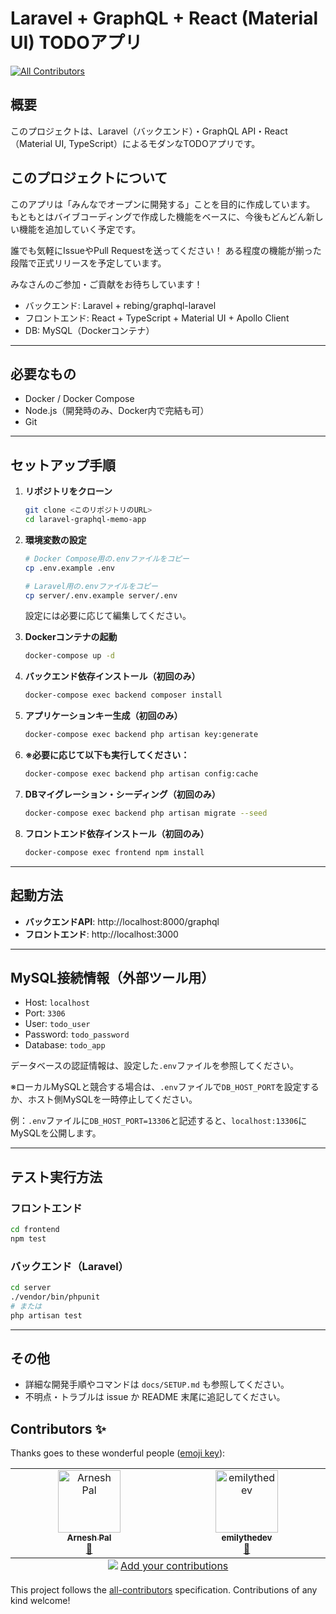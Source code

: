 # Laravel + GraphQL + React (Material UI) TODOアプリ
<!-- ALL-CONTRIBUTORS-BADGE:START - Do not remove or modify this section -->
[![All Contributors](https://img.shields.io/badge/all_contributors-2-orange.svg?style=flat-square)](#contributors-)
<!-- ALL-CONTRIBUTORS-BADGE:END -->

## 概要

このプロジェクトは、Laravel（バックエンド）・GraphQL API・React（Material UI, TypeScript）によるモダンなTODOアプリです。

## このプロジェクトについて

このアプリは「みんなでオープンに開発する」ことを目的に作成しています。
もともとはバイブコーディングで作成した機能をベースに、今後もどんどん新しい機能を追加していく予定です。

誰でも気軽にIssueやPull Requestを送ってください！
ある程度の機能が揃った段階で正式リリースを予定しています。

みなさんのご参加・ご貢献をお待ちしています！

- バックエンド: Laravel + rebing/graphql-laravel
- フロントエンド: React + TypeScript + Material UI + Apollo Client
- DB: MySQL（Dockerコンテナ）

---

## 必要なもの

- Docker / Docker Compose
- Node.js（開発時のみ、Docker内で完結も可）
- Git

---

## セットアップ手順

1. **リポジトリをクローン**
   ```bash
   git clone <このリポジトリのURL>
   cd laravel-graphql-memo-app
   ```

2. **環境変数の設定**

   ```bash
   # Docker Compose用の.envファイルをコピー
   cp .env.example .env

   # Laravel用の.envファイルをコピー
   cp server/.env.example server/.env
   ```

   設定には必要に応じて編集してください。


3. **Dockerコンテナの起動**
   ```bash
   docker-compose up -d
   ```


4. **バックエンド依存インストール（初回のみ）**
   ```bash
   docker-compose exec backend composer install
   ```

5. **アプリケーションキー生成（初回のみ）**
   ```bash
   docker-compose exec backend php artisan key:generate
   ```

6. **※必要に応じて以下も実行してください：**
   ```bash
   docker-compose exec backend php artisan config:cache
   ```

7. **DBマイグレーション・シーディング（初回のみ）**
   ```bash
   docker-compose exec backend php artisan migrate --seed
   ```

8. **フロントエンド依存インストール（初回のみ）**
   ```bash
   docker-compose exec frontend npm install
   ```

---

## 起動方法

- **バックエンドAPI**: http://localhost:8000/graphql
- **フロントエンド**: http://localhost:3000

---

## MySQL接続情報（外部ツール用）
- Host: `localhost`
- Port: `3306`
- User: `todo_user`
- Password: `todo_password`
- Database: `todo_app`

データベースの認証情報は、設定した`.env`ファイルを参照してください。

※ローカルMySQLと競合する場合は、`.env`ファイルで`DB_HOST_PORT`を設定するか、ホスト側MySQLを一時停止してください。

例：`.env`ファイルに`DB_HOST_PORT=13306`と記述すると、`localhost:13306`にMySQLを公開します。

---

## テスト実行方法

### フロントエンド
```bash
cd frontend
npm test
```

### バックエンド（Laravel）
```bash
cd server
./vendor/bin/phpunit
# または
php artisan test
```

---

## その他
- 詳細な開発手順やコマンドは `docs/SETUP.md` も参照してください。
- 不明点・トラブルは issue か README 末尾に追記してください。

## Contributors ✨

Thanks goes to these wonderful people ([emoji key](https://allcontributors.org/docs/en/emoji-key)):

<!-- ALL-CONTRIBUTORS-LIST:START - Do not remove or modify this section -->
<!-- prettier-ignore-start -->
<!-- markdownlint-disable -->
<table>
  <tbody>
    <tr>
      <td align="center" valign="top" width="14.28%"><a href="https://github.com/Arnesh-pal"><img src="https://avatars.githubusercontent.com/u/144382300?v=4?s=100" width="100px;" alt="Arnesh Pal"/><br /><sub><b>Arnesh Pal</b></sub></a><br /><a href="https://github.com/kaminuma/laravel-graphql-memo-app/commits?author=Arnesh-pal" title="Documentation">📖</a></td>
      <td align="center" valign="top" width="14.28%"><a href="https://github.com/emilythedev"><img src="https://avatars.githubusercontent.com/u/140520093?v=4?s=100" width="100px;" alt="emilythedev"/><br /><sub><b>emilythedev</b></sub></a><br /><a href="https://github.com/kaminuma/laravel-graphql-memo-app/commits?author=emilythedev" title="Documentation">📖</a></td>
    </tr>
  </tbody>
  <tfoot>
    <tr>
      <td align="center" size="13px" colspan="7">
        <img src="https://raw.githubusercontent.com/all-contributors/all-contributors-cli/1b8533af435da9854653492b1327a23a4dbd0a10/assets/logo-small.svg">
          <a href="https://all-contributors.js.org/docs/en/bot/usage">Add your contributions</a>
        </img>
      </td>
    </tr>
  </tfoot>
</table>

<!-- markdownlint-restore -->
<!-- prettier-ignore-end -->

<!-- ALL-CONTRIBUTORS-LIST:END -->

This project follows the [all-contributors](https://github.com/all-contributors/all-contributors) specification. Contributions of any kind welcome!
